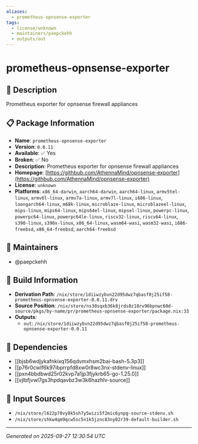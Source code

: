 ```yaml
---
aliases:
  - prometheus-opnsense-exporter
tags:
  - license/unknown
  - maintainers/paepckehh
  - outputs/out
---
```


# prometheus-opnsense-exporter

## 📝 Description

Prometheus exporter for opnsense firewall appliances

## 📋 Package Information

- **Name**: `prometheus-opnsense-exporter`
- **Version**: `0.0.11`
- **Available**: ✅ Yes
- **Broken**: ✅ No
- **Description**: Prometheus exporter for opnsense firewall appliances
- **Homepage**: [https://githbub.com/AthennaMind/opnsense-exporter](https://githbub.com/AthennaMind/opnsense-exporter)
- **License**: `unknown`
- **Platforms**: `x86_64-darwin`, `aarch64-darwin`, `aarch64-linux`, `armv5tel-linux`, `armv6l-linux`, `armv7a-linux`, `armv7l-linux`, `i686-linux`, `loongarch64-linux`, `m68k-linux`, `microblaze-linux`, `microblazeel-linux`, `mips-linux`, `mips64-linux`, `mips64el-linux`, `mipsel-linux`, `powerpc-linux`, `powerpc64-linux`, `powerpc64le-linux`, `riscv32-linux`, `riscv64-linux`, `s390-linux`, `s390x-linux`, `x86_64-linux`, `wasm64-wasi`, `wasm32-wasi`, `i686-freebsd`, `x86_64-freebsd`, `aarch64-freebsd`
## 👥 Maintainers

- @paepckehh


## 🔧 Build Information

- **Derivation Path**: `/nix/store/1diiwzybvn22d95dwz7qbasf0j25if58-prometheus-opnsense-exporter-0.0.11.drv`
- **Source Position**: `/nix/store/ns30sqxb36k8jrds8z18rv96bpnwc60d-source/pkgs/by-name/pr/prometheus-opnsense-exporter/package.nix:33`
- **Outputs**:
  - `out`:  `/nix/store/1diiwzybvn22d95dwz7qbasf0j25if58-prometheus-opnsense-exporter-0.0.11`

## 🔗 Dependencies

- [[bjsb6wdjykafnkixq156qdvmxhsm2bai-bash-5.3p3]]
- [[p76r0cwlf6k97ibprrpfd8xw0r8wc3nx-stdenv-linux]]
- [[pxn4bbdbwd25r02kvp7a1jp3fjykrb65-go-1.25.0]]
- [[vjlbfjvwl7gs3hpdqavbz3w3k6hazhlv-source]]

## 📁 Input Sources

- `/nix/store/l622p70vy8k5sh7y5wizi5f2mic6ynpg-source-stdenv.sh`
- `/nix/store/shkw4qm9qcw5sc5n1k5jznc83ny02r39-default-builder.sh`

---
*Generated on 2025-09-27 12:30:54 UTC*
